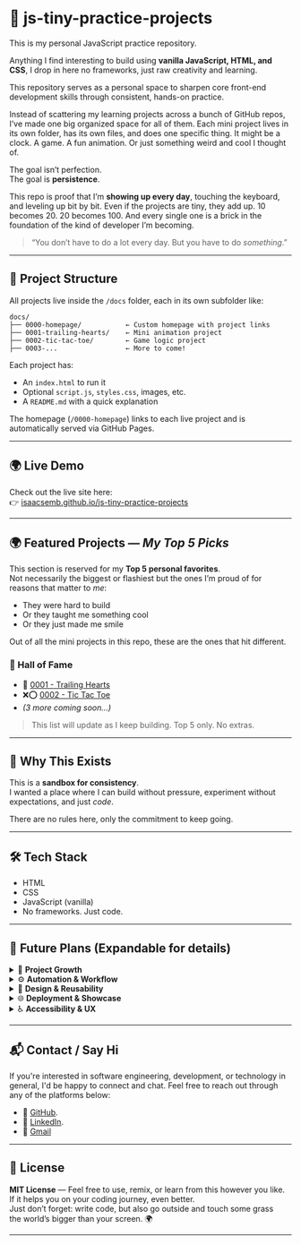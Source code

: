 # 🧠 js-tiny-practice-projects

This is my personal JavaScript practice repository.

Anything I find interesting to build using **vanilla JavaScript, HTML, and CSS**, I drop in here no frameworks, just raw creativity and learning.

This repository serves as a personal space to sharpen core front-end development skills through consistent, hands-on practice.

Instead of scattering my learning projects across a bunch of GitHub repos, I’ve made one big organized space for all of them. Each mini project lives in its own folder, has its own files, and does one specific thing. It might be a clock. A game. A fun animation. Or just something weird and cool I thought of.

The goal isn’t perfection.  
The goal is **persistence**.

This repo is proof that I’m **showing up every day**, touching the keyboard, and leveling up bit by bit. Even if the projects are tiny, they add up. 10 becomes 20. 20 becomes 100. And every single one is a brick in the foundation of the kind of developer I’m becoming.

> “You don’t have to do a lot every day. But you have to do _something_.”

---

## 📁 Project Structure

All projects live inside the `/docs` folder, each in its own subfolder like:

```
docs/
├── 0000-homepage/           ← Custom homepage with project links
├── 0001-trailing-hearts/    ← Mini animation project
├── 0002-tic-tac-toe/        ← Game logic project
├── 0003-...                 ← More to come!
```

Each project has:

- An `index.html` to run it
- Optional `script.js`, `styles.css`, images, etc.
- A `README.md` with a quick explanation

The homepage (`/0000-homepage`) links to each live project and is automatically served via GitHub Pages.

---

## 🌍 Live Demo

Check out the live site here:  
👉 [isaacsemb.github.io/js-tiny-practice-projects](https://isaacsemb.github.io/js-tiny-practice-projects)

---

## 🌍 Featured Projects — *My Top 5 Picks*


This section is reserved for my **Top 5 personal favorites**.  
Not necessarily the biggest or flashiest but the ones I’m proud of for reasons that matter to _me_:

- They were hard to build
- Or they taught me something cool
- Or they just made me smile

Out of all the mini projects in this repo, these are the ones that hit different.

### 🏅 Hall of Fame

- 💖 [0001 - Trailing Hearts](https://isaacsemb.github.io/js-tiny-practice-projects/0001-trailing-hearts/)
- ❌⭕ [0002 - Tic Tac Toe](https://isaacsemb.github.io/js-tiny-practice-projects/0002-tic-tac-toe/)
- _(3 more coming soon...)_

> This list will update as I keep building. Top 5 only. No extras.

---

## 🚀 Why This Exists

This is a **sandbox for consistency**.  
I wanted a place where I can build without pressure, experiment without expectations, and just _code_.

There are no rules here, only the commitment to keep going.

---

## 🛠 Tech Stack

- HTML
- CSS
- JavaScript (vanilla)
- No frameworks. Just code.

---

## 📌 Future Plans (Expandable for details)

<details>
<summary>🧱 <strong>Project Growth</strong></summary>

-  Add new mini projects consistently (aiming for 100+)
-  Explore more advanced JavaScript concepts (canvas, drag & drop, localStorage, etc.)
-  Recreate popular UI elements from scratch (dropdowns, modals, sliders)
-  Challenge myself with logic-heavy projects and small games

</details>

<details>
<summary>⚙️ <strong>Automation & Workflow</strong></summary>

-  Write a Node.js script to auto-generate the Boiler PLate for projects (COMPLETED WITH PYTHON SCRIPT)
-  Pull project titles and preview images from each folder (README or metadata)
-  Build a tagging system (e.g. JSON or frontmatter) to flag “featured” projects
-  Auto-update the **Top 5 Hall of Fame** section based on those tags

</details>

<details>
<summary>🎨 <strong>Design & Reusability</strong></summary>

-  Create reusable components (buttons, cards, modals, themes)
-  Maintain consistency in layout and structure across projects
-  Build a shared mini design system for future projects
-  Add light/dark mode support for the homepage

</details>

<details>
<summary>🌐 <strong>Deployment & Showcase</strong></summary>

-  Turn this repo into a JS-only portfolio site (no frameworks)
-  Add project metadata (date, difficulty, stack used) to each folder
-  Add filtering and search to the homepage (by tag, difficulty, type)
-  Include “Last Updated” info on the homepage for each project

</details>

<details>
<summary>♿ <strong>Accessibility & UX</strong></summary>

-  Make all projects keyboard-navigable by default
-  Add screen reader support and ARIA labels where appropriate
-  Ensure mobile responsiveness in all future builds
-  Use semantic HTML for structure and accessibility

</details>

---

## 📬 Contact / Say Hi
If you're interested in software engineering, development, or technology in general, 
I'd be happy to connect and chat. Feel free to reach out through any of the platforms below:
- 🐙 [GitHub](https://github.com/IsaacSemb).
- 💼 [LinkedIn](https://www.linkedin.com/in/isaac-semb).
- 📧 [Gmail](mailto:isaacsemb1996@gmail.com)

---

## 🧊 License

**MIT License** — Feel free to use, remix, or learn from this however you like.  
If it helps you on your coding journey, even better.  
Just don’t forget: write code, but also go outside and touch some grass  
the world’s bigger than your screen. 🌍

---
